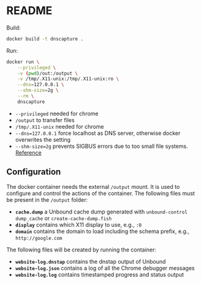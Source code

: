 # README

Build:

```sh
docker build -t dnscapture .
```

Run:

```sh
docker run \
    --privileged \
    -v (pwd)/out:/output \
    -v /tmp/.X11-unix:/tmp/.X11-unix:ro \
    --dns=127.0.0.1 \
    --shm-size=2g \
    --rm \
    dnscapture
```

* `--privileged` needed for chrome
* `/output` to transfer files
* `/tmp/.X11-unix` needed for chrome
* `--dns=127.0.0.1` force localhost as DNS server, otherwise docker overwrites the setting
* `--shm-size=2g` prevents SIGBUS errors due to too small file systems. [Reference](https://goblincoding.com/2018/02/19/docker-bus-error-no-space-left-on-device/)

## Configuration

The docker container needs the external `/output` mount.
It is used to configure and control the actions of the container.
The following files must be present in the `/output` folder:

* **`cache.dump`** a Unbound cache dump generated with `unbound-control dump_cache` or `create-cache-dump.fish`
* **`display`** contains which X11 display to use, e.g., `:0`
* **`domain`** contains the domain to load including the schema prefix, e.g., `http://google.com`

The following files will be created by running the container:

* **`website-log.dnstap`** contains the dnstap output of Unbound
* **`website-log.json`** contains a log of all the Chrome debugger messages
* **`website-log.log`** contains timestamped progress and status output
